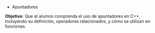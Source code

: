 * Apuntadores

**Objetivo**: Que el alumno comprenda el uso de apuntadores en C++, incluyendo su definición, operadores relacionados, y cómo se utilizan en funciones.
